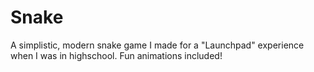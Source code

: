 # Snake
A simplistic, modern snake game I made for a "Launchpad" experience when I was in highschool.
Fun animations included!
